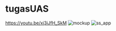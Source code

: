 # tugasUAS
https://youtu.be/xj3iJfH_SkM
![mockup](https://user-images.githubusercontent.com/52731661/81151040-cb862580-8faa-11ea-9842-f63cccb683e4.png)
![ss_app](https://user-images.githubusercontent.com/52731661/81151077-d3de6080-8faa-11ea-8f84-ea2affe5b430.jpeg)
